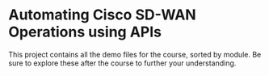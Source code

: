# Automating Cisco SD-WAN Operations using APIs
This project contains all the demo files for the course,
sorted by module. Be sure to explore these after the course to
further your understanding.
